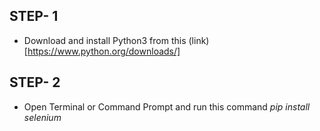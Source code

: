 ## STEP- 1
 - Download and install Python3 from this (link)[https://www.python.org/downloads/]
 
## STEP- 2
  - Open Terminal or Command Prompt and run this command   *pip install selenium*
